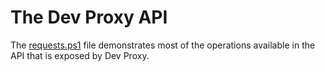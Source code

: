 # The Dev Proxy API

The [requests.ps1](requests.ps1) file demonstrates most of the operations available in the API that is exposed by Dev Proxy.